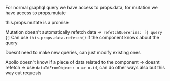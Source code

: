 For normal graphql query we have access to props.data, for mutation we have access to props.mutate

this.props.mutate is a promise

Mutation doesn't automatically refetch data => `refetchQuereries: [{ query }]`
Can use `this.props.data.refetch()` if the component knows about the query

Doesnt need to make new queries, can just modify existing ones

Apollo doesn't know if a piece of data related to the component => doesnt refetch => use `dataIdFromObject: o => o.id`, can do other ways also but this way cut requests
